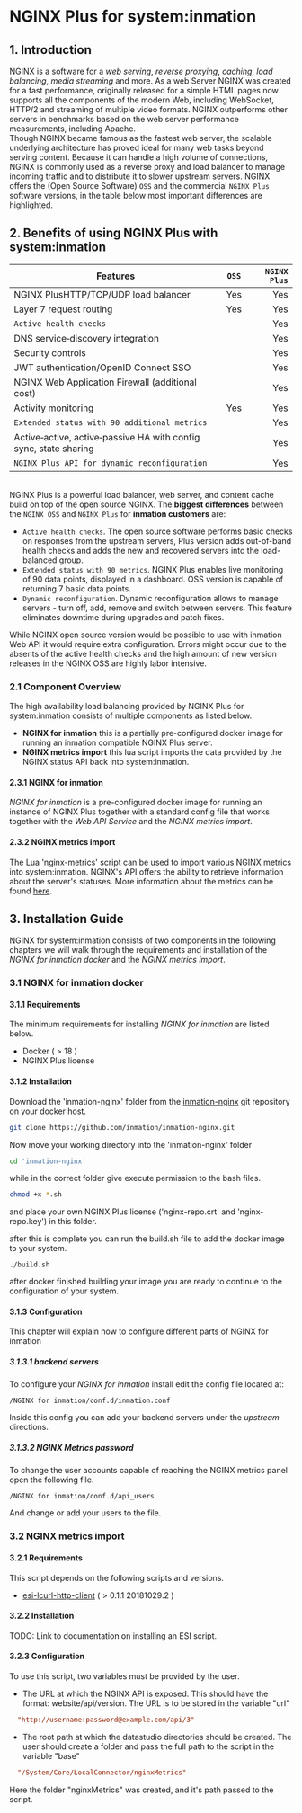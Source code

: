 # NGINX Plus for system:inmation

## 1. Introduction

NGINX is a software for a *web serving*, *reverse proxying*, *caching*, *load balancing*, *media streaming* and more. As a web Server NGINX was created for a fast performance, originally released for a simple HTML pages now supports all the components of the modern Web, including WebSocket, HTTP/2 and streaming of multiple video formats. NGINX outperforms other servers in benchmarks based on the web server performance measurements, including Apache.\
Though NGINX became famous as the fastest web server, the scalable underlying architecture has proved ideal for many web tasks beyond serving content. Because it can handle a high volume of connections, NGINX is commonly used as a reverse proxy and load balancer to manage incoming traffic and to distribute it to slower upstream servers.
NGINX offers the (Open Source Software) `OSS` and the commercial `NGINX Plus` software versions, in the table below most important differences are highlighted.

## 2. Benefits of using NGINX Plus with system:inmation

| Features                                                         | `OSS`                 | `NGINX Plus` |
| ---------------------------------------------------------------- |:--------------------:| ------------:|
| NGINX PlusHTTP/TCP/UDP load balancer                             | Yes                  | Yes          |
| Layer 7 request routing                                          | Yes                  | Yes          |
| `Active health checks`                                           |                      | Yes          |
| DNS service‑discovery integration                                |                      | Yes          |
| Security controls                                                |                      | Yes          |
| JWT authentication/OpenID Connect SSO                            |                      | Yes          |
| NGINX Web Application Firewall (additional cost)                 |                      | Yes          |
| Activity monitoring                                              | Yes                  | Yes          |
| `Extended status with 90 additional metrics`                     |                      | Yes          |
| Active‑active, active‑passive HA with config sync, state sharing |                      | Yes          |
| `NGINX Plus API for dynamic reconfiguration`                     |                      | Yes          |
\
NGINX Plus is a powerful load balancer, web server, and content cache build on top of the open source NGINX. The **biggest differences** between the `NGINX OSS` and `NGINX Plus` for **inmation customers** are:

* `Active health checks`. The open source software performs basic checks on responses from the upstream servers, Plus version adds out-of-band health checks and adds the new and recovered servers into the load-balanced group.
* `Extended status with 90 metrics`. NGINX Plus enables live monitoring of 90 data points, displayed in a dashboard. OSS version is capable of returning 7 basic data points.
* `Dynamic reconfiguration`. Dynamic reconfiguration allows to manage servers - turn off, add, remove and switch between servers. This feature eliminates downtime during upgrades and patch fixes.

While NGINX open source version would be possible to use with inmation Web API it would require extra configuration. Errors might occur due to the absents of the active health checks and the high amount of new version releases in the NGINX OSS are highly labor intensive.

### 2.1 Component Overview

The high availability load balancing provided by NGINX Plus for system:inmation consists of multiple components as listed below.

* **NGINX for inmation** this is a partially pre-configured docker image for running an inmation compatible NGINX Plus server.
* **NGINX metrics import** this lua script imports the data provided by the NGINX status API back into system:inmation.

#### 2.3.1 NGINX for inmation

*NGINX for inmation* is a pre-configured docker image for running an instance of NGINX Plus together with a standard config file that works together with the *Web API Service* and the *NGINX metrics import*.

#### 2.3.2 NGINX metrics import

The Lua 'nginx-metrics' script can be used to import various NGINX metrics into system:inmation. NGINX's API offers the ability to retrieve information about the server's statuses. More information about the metrics can be found [here](./metrics/README.md).

## 3. Installation Guide

NGINX for system:inmation consists of two components in the following chapters we will walk through the requirements and installation of the *NGINX for inmation docker* and the *NGINX metrics import*.

### 3.1 NGINX for inmation docker

#### 3.1.1 Requirements

The minimum requirements for installing *NGINX for inmation* are listed below.

* Docker ( > 18 )
* NGINX Plus license

#### 3.1.2 Installation

Download the 'inmation-nginx' folder from the [inmation-nginx](https://github.com/inmation/inmation-nginx/tree/master/README.md) git repository on your docker host.

```bash
git clone https://github.com/inmation/inmation-nginx.git
```

Now move your working directory into the 'inmation-nginx' folder

```bash
cd 'inmation-nginx'
```

while in the correct folder give execute permission to the bash files.

```bash
chmod +x *.sh
```

and place your own NGINX Plus license ('nginx-repo.crt' and 'nginx-repo.key')  in this folder.

after this is complete you can run the build.sh file to add the docker image to your system.

```:card_index:
./build.sh
```

after docker finished building your image you are ready to continue to the configuration of your system.

#### 3.1.3 Configuration

This chapter will explain how to configure different parts  of NGINX for inmation

##### 3.1.3.1 backend servers

To configure your *NGINX for inmation* install edit the config file located at:

```:bust_in_silhouette:
/NGINX for inmation/conf.d/inmation.conf
```

Inside this config you can add your backend servers under the *upstream* directions.

##### 3.1.3.2 NGINX Metrics password

To change the user accounts capable of reaching the NGINX metrics panel open the following file.

```:bust_in_silhouette:
/NGINX for inmation/conf.d/api_users
```

And change or add your users to the file.

### 3.2 NGINX metrics import

#### 3.2.1 Requirements

This script depends on the following scripts and versions.

* [esi-lcurl-http-client](https://github.com/inmation/inmation-ESI/tree/master/lib/http/lib) ( > 0.1.1 20181029.2 )

#### 3.2.2 Installation

TODO: Link to documentation on installing an ESI script.

#### 3.2.3 Configuration

To use this script, two variables must be provided by the user.

* The URL at which the NGINX API is exposed. This should have the format: website/api/version. The URL is to be stored in the variable "url"

```cfg
  "http://username:password@example.com/api/3"
```

* The root path at which the datastudio directories should be created. The user should create a folder and pass the full path to the script in the variable "base"

```cfg
  "/System/Core/LocalConnector/nginxMetrics"
```

Here the folder "nginxMetrics" was created, and it's path passed to the script.